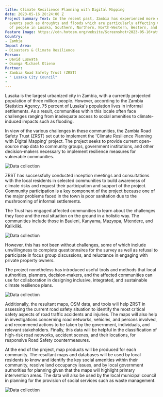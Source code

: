 ```yaml
---
title: Climate Resilience Planning with Digital Mapping
date: 2023-05-16 20:24:00 Z
Project Summary Text: In the recent past, Zambia has experienced more extreme climate
  events such as droughts and floods which are particularly affecting vulnerable groups
  of people in Lusaka, Southern, Northern, North-Western, Western, and Luapula provinces.
Feature Image: https://cdn.hotosm.org/website/Screenshot+2023-05-16+at+1.29.52+PM.png
Country:
- Zambia
Impact Area:
- Disasters & Climate Resilience
Person:
- David Luswata
- Osunga Michael Otieno
Partner:
- Zambia Road Safety Trust (ZRST)
- " Lusaka City Council"
- 
---
```


Lusaka is the largest urbanized city in Zambia, with a currently projected population of three million people. However, according to the Zambia Statistics Agency, 75 percent of Lusaka's population lives in informal settlements. As a result, communities within this locale often face challenges ranging from inadequate access to social amenities to climate-induced impacts such as flooding.

 In view of the various challenges in these communities, the Zambia Road Safety Trust (ZRST) set out to implement the 'Climate Resilience Planning with Digital Mapping' project. The project seeks to provide current open-source map data to community groups, government institutions, and other decision-makers necessary to implement resilience measures for vulnerable communities.

![Data collection](https://cdn.hotosm.org/website/climate-resilience-planning-with-digital-mapping-1.jpg)

ZRST has successfully conducted inception meetings and consultations with the local residents in selected communities to build awareness of climate risks and request their participation and support of the project. Community participation is a key component of the project because one of the major problems faced in the town is poor sanitation due to the mushrooming of informal settlements.

The Trust has engaged affected communities to learn about the challenges they face and the real situation on the ground in a holistic way. The communities include those in Bauleni, Kanyama, Mazyopa, Mtendere, and Kalikiliki.

![Data collection](https://cdn.hotosm.org/website/climate-resilience-planning-with-digital-mapping-2.jpeg)

However, this has not been without challenges, some of which include unwillingness to complete questionnaires for the survey as well as refusal to participate in focus group discussions, and reluctance in engaging with private property owners.

The project nonetheless has introduced useful tools and methods that local authorities, planners, decision-makers, and the affected communities can use for collaboration in designing inclusive, integrated, and sustainable climate resilience plans.

![Data collection](https://cdn.hotosm.org/website/climate-resilience-planning-with-digital-mapping-3.jpg)

Additionally, the resultant maps, OSM data, and tools will help ZRST in assessing the current road safety situation to identify the most critical safety aspects of road traffic accidents and injuries. The maps will also help in investigations concerning road networks, vehicles, and persons involved, and recommend actions to be taken by the government, individuals, and relevant stakeholders. Finally, this data will be helpful in the classification of high-risk road networks, accident scenes, and their locations, for responsive Road Safety countermeasures.

At the end of the project, map products will be produced for each community. The resultant maps and databases will be used by local residents to know and identify the key social amenities within their community, resolve land occupancy issues, and by local government authorities for planning given that the maps will highlight primary intervention areas. The data will also be used by the local municipal council in planning for the provision of social services such as waste management.

![Data collection](https://cdn.hotosm.org/website/climate-resilience-planning-with-digital-mapping-4.jpg)

